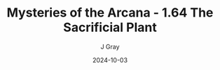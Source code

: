 ---
title: 'Mysteries of the Arcana - 1.64 The Sacrificial Plant'
alt: 'Mysteries of the Arcana'
date: '2024-10-03'
author: 'J Gray'
artist: 'Keira'
---